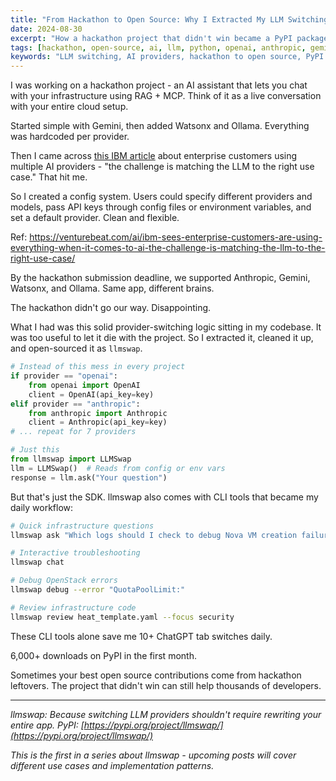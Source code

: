 ```yaml
---
title: "From Hackathon to Open Source: Why I Extracted My LLM Switching Logic"
date: 2024-08-30
excerpt: "How a hackathon project that didn't win became a PyPI package with 6,000+ downloads in one month."
tags: [hackathon, open-source, ai, llm, python, openai, anthropic, gemini, watsonx, ollama, pypi, developer-tools, infrastructure, rag, mcp]
keywords: "LLM switching, AI providers, hackathon to open source, PyPI package, developer tools, infrastructure AI, OpenAI alternatives"
---
```


I was working on a hackathon project - an AI assistant that lets you chat with your infrastructure using RAG + MCP. Think of it as a live conversation with your entire cloud setup.

Started simple with Gemini, then added Watsonx and Ollama. Everything was hardcoded per provider.

Then I came across [this IBM article](https://venturebeat.com/ai/ibm-sees-enterprise-customers-are-using-everything-when-it-comes-to-ai-the-challenge-is-matching-the-llm-to-the-right-use-case/) about enterprise customers using multiple AI providers - "the challenge is matching the LLM to the right use case." That hit me.

So I created a config system. Users could specify different providers and models, pass API keys through config files or environment variables, and set a default provider. Clean and flexible.

Ref: https://venturebeat.com/ai/ibm-sees-enterprise-customers-are-using-everything-when-it-comes-to-ai-the-challenge-is-matching-the-llm-to-the-right-use-case/

By the hackathon submission deadline, we supported Anthropic, Gemini, Watsonx, and Ollama. Same app, different brains.

The hackathon didn't go our way. Disappointing.

What I had was this solid provider-switching logic sitting in my codebase. It was too useful to let it die with the project. So I extracted it, cleaned it up, and open-sourced it as `llmswap`.

```python
# Instead of this mess in every project
if provider == "openai":
    from openai import OpenAI
    client = OpenAI(api_key=key)
elif provider == "anthropic":
    from anthropic import Anthropic
    client = Anthropic(api_key=key)
# ... repeat for 7 providers

# Just this
from llmswap import LLMSwap
llm = LLMSwap()  # Reads from config or env vars
response = llm.ask("Your question")
```

But that's just the SDK. llmswap also comes with CLI tools that became my daily workflow:

```bash
# Quick infrastructure questions
llmswap ask "Which logs should I check to debug Nova VM creation failure?"

# Interactive troubleshooting
llmswap chat

# Debug OpenStack errors
llmswap debug --error "QuotaPoolLimit:"

# Review infrastructure code
llmswap review heat_template.yaml --focus security
```

These CLI tools alone save me 10+ ChatGPT tab switches daily.

6,000+ downloads on PyPI in the first month.

Sometimes your best open source contributions come from hackathon leftovers. The project that didn't win can still help thousands of developers.

---

*llmswap: Because switching LLM providers shouldn't require rewriting your entire app.*
*PyPI: [https://pypi.org/project/llmswap/](https://pypi.org/project/llmswap/)*

*This is the first in a series about llmswap - upcoming posts will cover different use cases and implementation patterns.*